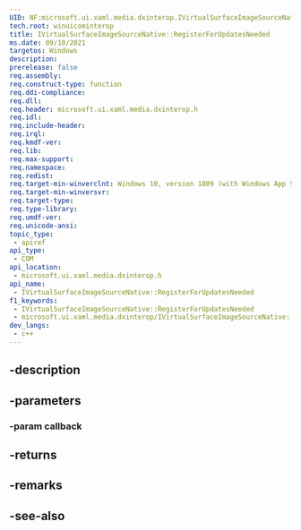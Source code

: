 ```yaml
---
UID: NF:microsoft.ui.xaml.media.dxinterop.IVirtualSurfaceImageSourceNative.RegisterForUpdatesNeeded
tech.root: winuicominterop
title: IVirtualSurfaceImageSourceNative::RegisterForUpdatesNeeded
ms.date: 09/10/2021
targetos: Windows
description: 
prerelease: false
req.assembly: 
req.construct-type: function
req.ddi-compliance: 
req.dll: 
req.header: microsoft.ui.xaml.media.dxinterop.h
req.idl: 
req.include-header: 
req.irql: 
req.kmdf-ver: 
req.lib: 
req.max-support: 
req.namespace: 
req.redist: 
req.target-min-winverclnt: Windows 10, version 1809 (with Windows App SDK 0.5 or later)
req.target-min-winversvr: 
req.target-type: 
req.type-library: 
req.umdf-ver: 
req.unicode-ansi: 
topic_type:
 - apiref
api_type:
 - COM
api_location:
 - microsoft.ui.xaml.media.dxinterop.h
api_name:
 - IVirtualSurfaceImageSourceNative::RegisterForUpdatesNeeded
f1_keywords:
 - IVirtualSurfaceImageSourceNative::RegisterForUpdatesNeeded
 - microsoft.ui.xaml.media.dxinterop/IVirtualSurfaceImageSourceNative::RegisterForUpdatesNeeded
dev_langs:
 - c++
---
```


## -description

## -parameters

### -param callback

## -returns

## -remarks

## -see-also

